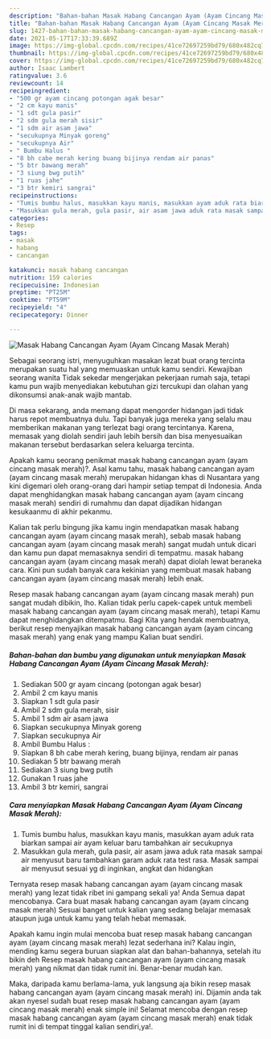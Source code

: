 ```yaml
---
description: "Bahan-bahan Masak Habang Cancangan Ayam (Ayam Cincang Masak Merah) Sederhana dan Mudah Dibuat"
title: "Bahan-bahan Masak Habang Cancangan Ayam (Ayam Cincang Masak Merah) Sederhana dan Mudah Dibuat"
slug: 1427-bahan-bahan-masak-habang-cancangan-ayam-ayam-cincang-masak-merah-sederhana-dan-mudah-dibuat
date: 2021-05-17T17:33:39.689Z
image: https://img-global.cpcdn.com/recipes/41ce72697259bd79/680x482cq70/masak-habang-cancangan-ayam-ayam-cincang-masak-merah-foto-resep-utama.jpg
thumbnail: https://img-global.cpcdn.com/recipes/41ce72697259bd79/680x482cq70/masak-habang-cancangan-ayam-ayam-cincang-masak-merah-foto-resep-utama.jpg
cover: https://img-global.cpcdn.com/recipes/41ce72697259bd79/680x482cq70/masak-habang-cancangan-ayam-ayam-cincang-masak-merah-foto-resep-utama.jpg
author: Isaac Lambert
ratingvalue: 3.6
reviewcount: 14
recipeingredient:
- "500 gr ayam cincang potongan agak besar"
- "2 cm kayu manis"
- "1 sdt gula pasir"
- "2 sdm gula merah sisir"
- "1 sdm air asam jawa"
- "secukupnya Minyak goreng"
- "secukupnya Air"
- " Bumbu Halus "
- "8 bh cabe merah kering buang bijinya rendam air panas"
- "5 btr bawang merah"
- "3 siung bwg putih"
- "1 ruas jahe"
- "3 btr kemiri sangrai"
recipeinstructions:
- "Tumis bumbu halus, masukkan kayu manis, masukkan ayam aduk rata biarkan sampai air ayam keluar baru tambahkan air secukupnya"
- "Masukkan gula merah, gula pasir, air asam jawa aduk rata masak sampai air menyusut baru tambahkan garam aduk rata test rasa. Masak sampai air menyusut sesuai yg di inginkan, angkat dan hidangkan"
categories:
- Resep
tags:
- masak
- habang
- cancangan

katakunci: masak habang cancangan 
nutrition: 159 calories
recipecuisine: Indonesian
preptime: "PT25M"
cooktime: "PT59M"
recipeyield: "4"
recipecategory: Dinner

---
```



![Masak Habang Cancangan Ayam (Ayam Cincang Masak Merah)](https://img-global.cpcdn.com/recipes/41ce72697259bd79/680x482cq70/masak-habang-cancangan-ayam-ayam-cincang-masak-merah-foto-resep-utama.jpg)

Sebagai seorang istri, menyuguhkan masakan lezat buat orang tercinta merupakan suatu hal yang memuaskan untuk kamu sendiri. Kewajiban seorang  wanita Tidak sekedar mengerjakan pekerjaan rumah saja, tetapi kamu pun wajib menyediakan kebutuhan gizi tercukupi dan olahan yang dikonsumsi anak-anak wajib mantab.

Di masa  sekarang, anda memang dapat mengorder hidangan jadi tidak harus repot membuatnya dulu. Tapi banyak juga mereka yang selalu mau memberikan makanan yang terlezat bagi orang tercintanya. Karena, memasak yang diolah sendiri jauh lebih bersih dan bisa menyesuaikan makanan tersebut berdasarkan selera keluarga tercinta. 



Apakah kamu seorang penikmat masak habang cancangan ayam (ayam cincang masak merah)?. Asal kamu tahu, masak habang cancangan ayam (ayam cincang masak merah) merupakan hidangan khas di Nusantara yang kini digemari oleh orang-orang dari hampir setiap tempat di Indonesia. Anda dapat menghidangkan masak habang cancangan ayam (ayam cincang masak merah) sendiri di rumahmu dan dapat dijadikan hidangan kesukaanmu di akhir pekanmu.

Kalian tak perlu bingung jika kamu ingin mendapatkan masak habang cancangan ayam (ayam cincang masak merah), sebab masak habang cancangan ayam (ayam cincang masak merah) sangat mudah untuk dicari dan kamu pun dapat memasaknya sendiri di tempatmu. masak habang cancangan ayam (ayam cincang masak merah) dapat diolah lewat beraneka cara. Kini pun sudah banyak cara kekinian yang membuat masak habang cancangan ayam (ayam cincang masak merah) lebih enak.

Resep masak habang cancangan ayam (ayam cincang masak merah) pun sangat mudah dibikin, lho. Kalian tidak perlu capek-capek untuk membeli masak habang cancangan ayam (ayam cincang masak merah), tetapi Kamu dapat menghidangkan ditempatmu. Bagi Kita yang hendak membuatnya, berikut resep menyajikan masak habang cancangan ayam (ayam cincang masak merah) yang enak yang mampu Kalian buat sendiri.

<!--inarticleads1-->

##### Bahan-bahan dan bumbu yang digunakan untuk menyiapkan Masak Habang Cancangan Ayam (Ayam Cincang Masak Merah):

1. Sediakan 500 gr ayam cincang (potongan agak besar)
1. Ambil 2 cm kayu manis
1. Siapkan 1 sdt gula pasir
1. Ambil 2 sdm gula merah, sisir
1. Ambil 1 sdm air asam jawa
1. Siapkan secukupnya Minyak goreng
1. Siapkan secukupnya Air
1. Ambil  Bumbu Halus :
1. Siapkan 8 bh cabe merah kering, buang bijinya, rendam air panas
1. Sediakan 5 btr bawang merah
1. Sediakan 3 siung bwg putih
1. Gunakan 1 ruas jahe
1. Ambil 3 btr kemiri, sangrai




<!--inarticleads2-->

##### Cara menyiapkan Masak Habang Cancangan Ayam (Ayam Cincang Masak Merah):

1. Tumis bumbu halus, masukkan kayu manis, masukkan ayam aduk rata biarkan sampai air ayam keluar baru tambahkan air secukupnya
1. Masukkan gula merah, gula pasir, air asam jawa aduk rata masak sampai air menyusut baru tambahkan garam aduk rata test rasa. Masak sampai air menyusut sesuai yg di inginkan, angkat dan hidangkan




Ternyata resep masak habang cancangan ayam (ayam cincang masak merah) yang lezat tidak ribet ini gampang sekali ya! Anda Semua dapat mencobanya. Cara buat masak habang cancangan ayam (ayam cincang masak merah) Sesuai banget untuk kalian yang sedang belajar memasak ataupun juga untuk kamu yang telah hebat memasak.

Apakah kamu ingin mulai mencoba buat resep masak habang cancangan ayam (ayam cincang masak merah) lezat sederhana ini? Kalau ingin, mending kamu segera buruan siapkan alat dan bahan-bahannya, setelah itu bikin deh Resep masak habang cancangan ayam (ayam cincang masak merah) yang nikmat dan tidak rumit ini. Benar-benar mudah kan. 

Maka, daripada kamu berlama-lama, yuk langsung aja bikin resep masak habang cancangan ayam (ayam cincang masak merah) ini. Dijamin anda tak akan nyesel sudah buat resep masak habang cancangan ayam (ayam cincang masak merah) enak simple ini! Selamat mencoba dengan resep masak habang cancangan ayam (ayam cincang masak merah) enak tidak rumit ini di tempat tinggal kalian sendiri,ya!.

